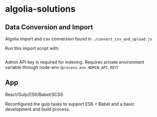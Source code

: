 # algolia-solutions


## Data Conversion and Import
Algolia import and csv conversion found in `./convert_csv_and_upload.js`

Run this import script with:

```npm run automagical-convert-upload
```

Admin API key is required for indexing. Requires private environment variable through node-env (`process.env.ADMIN_API_KEY`)

## App
React/Gulp/ES6/Babel/SCSS

Reconfigured the gulp tasks to support ES6 + Babel and a basic development and build process.
